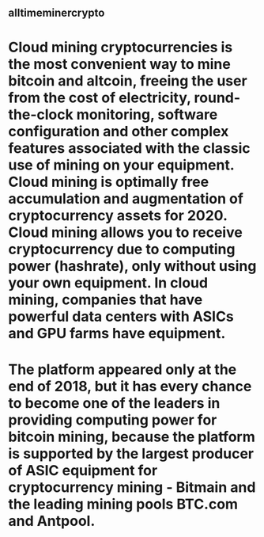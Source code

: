 ## alltimeminercrypto
# Cloud mining cryptocurrencies is the most convenient way to mine bitcoin and altcoin, freeing the user from the cost of electricity, round-the-clock monitoring, software configuration and other complex features associated with the classic use of mining on your equipment. Cloud mining is optimally free accumulation and augmentation of cryptocurrency assets for 2020. Cloud mining allows you to receive cryptocurrency due to computing power (hashrate), only without using your own equipment. In cloud mining, companies that have powerful data centers with ASICs and GPU farms have equipment.

# The platform appeared only at the end of 2018, but it has every chance to become one of the leaders in providing computing power for bitcoin mining, because the platform is supported by the largest producer of ASIC equipment for cryptocurrency mining - Bitmain and the leading mining pools BTC.com and Antpool.
